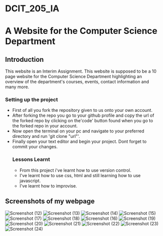 # DCIT_205_IA
# A Website for the Computer Science Department
## Introduction
This website is an Interim Assignment. This website is supposed to be a 10 page website for the Computer Science Department highlighting an overview of the department's courses, events, contact information and many more.
### Setting up the project
* First of all you fork the repository given to us onto your own account.
* After forking the repo you go to your github profile and copy the url of the forked repo by clicking on the'code' button found when you go to the forked repo in your account.
* Now open the terminal on your pc and navigate to your preferred directory and run 'git clone "url"'.
* Finally open your text editor and begin your project. Dont forget to commit your changes.
  ### Lessons Learnt
  * From this project i've learnt how to use version control.
  * I've learnt how to use css, html and still learning how to use javascript.
  * I've learnt how to improvise.
## Screenshots of my webpage

![Screenshot (12)](https://github.com/ohenek01/11297349_DCIT205/assets/144062701/b6394db1-7be7-4c9f-a122-c55e5dcd2ad5)
![Screenshot (13)](https://github.com/ohenek01/11297349_DCIT205/assets/144062701/d34f2dbf-76b8-45dd-94f7-560367753756)
![Screenshot (14)](https://github.com/ohenek01/11297349_DCIT205/assets/144062701/49058f73-c7e1-4199-9bbd-fc8293e7bb1f)
![Screenshot (15)](https://github.com/ohenek01/11297349_DCIT205/assets/144062701/fc394ecd-7ec2-415f-9bbf-6ef4141f89b2)
![Screenshot (17)](https://github.com/ohenek01/11297349_DCIT205/assets/144062701/0f1a0b52-8f5f-4616-bf5b-d1b206e60ee5)
![Screenshot (18)](https://github.com/ohenek01/11297349_DCIT205/assets/144062701/984399b1-451e-416a-97e2-dea96d8c9cb9)
![Screenshot (16)](https://github.com/ohenek01/11297349_DCIT205/assets/144062701/596043d9-e640-4cad-a6c9-8c33dc63c36e)
![Screenshot (19)](https://github.com/ohenek01/11297349_DCIT205/assets/144062701/9c1d2b5f-381c-454a-8775-dd1cd073d775)
![Screenshot (20)](https://github.com/ohenek01/11297349_DCIT205/assets/144062701/1d7a98fe-894c-48e6-8208-e84ffa74f5fa)
![Screenshot (21)](https://github.com/ohenek01/11297349_DCIT205/assets/144062701/c3a34bce-f738-47e4-9ed9-50728392db30)
![Screenshot (22)](https://github.com/ohenek01/11297349_DCIT205/assets/144062701/44ca9110-827a-44cf-9497-4dae3ae39a3d)
![Screenshot (23)](https://github.com/ohenek01/11297349_DCIT205/assets/144062701/e5f1784e-2943-48fb-9378-5dd7f8410012)
![Screenshot (24)](https://github.com/ohenek01/11297349_DCIT205/assets/144062701/0040dcc5-465e-4dc5-91fd-ef574616c44a)

